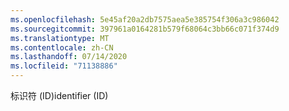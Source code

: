 ```yaml
---
ms.openlocfilehash: 5e45af20a2db7575aea5e385754f306a3c986042
ms.sourcegitcommit: 397961a0164281b579f68064c3bb66c071f374d9
ms.translationtype: MT
ms.contentlocale: zh-CN
ms.lasthandoff: 07/14/2020
ms.locfileid: "71138886"
---
```

<span data-ttu-id="0fb1a-101">标识符 (ID)</span><span class="sxs-lookup"><span data-stu-id="0fb1a-101">identifier (ID)</span></span>